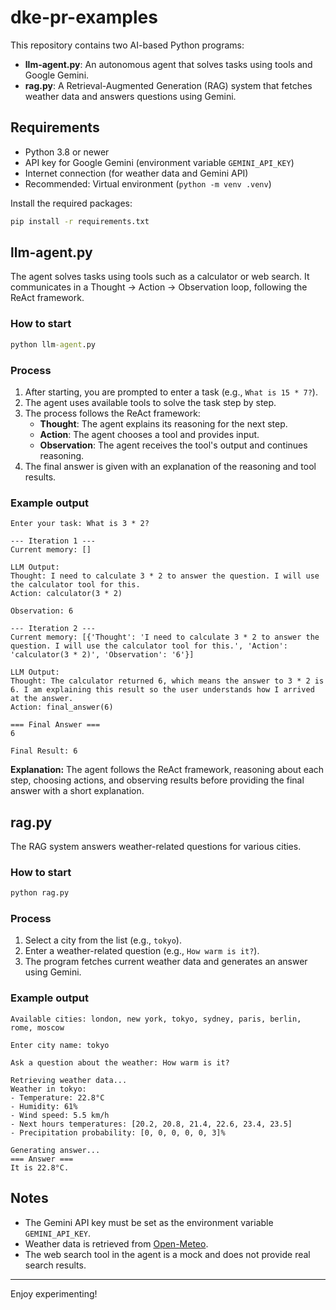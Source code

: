 # dke-pr-examples

This repository contains two AI-based Python programs:
- **llm-agent.py**: An autonomous agent that solves tasks using tools and Google Gemini.
- **rag.py**: A Retrieval-Augmented Generation (RAG) system that fetches weather data and answers questions using Gemini.

## Requirements

- Python 3.8 or newer
- API key for Google Gemini (environment variable `GEMINI_API_KEY`)
- Internet connection (for weather data and Gemini API)
- Recommended: Virtual environment (`python -m venv .venv`)

Install the required packages:
```cmd
pip install -r requirements.txt
```

## llm-agent.py

The agent solves tasks using tools such as a calculator or web search. It communicates in a Thought → Action → Observation loop, following the ReAct framework.

### How to start

```cmd
python llm-agent.py
```

### Process

1. After starting, you are prompted to enter a task (e.g., `What is 15 * 7?`).
2. The agent uses available tools to solve the task step by step.
3. The process follows the ReAct framework:
   - **Thought**: The agent explains its reasoning for the next step.
   - **Action**: The agent chooses a tool and provides input.
   - **Observation**: The agent receives the tool's output and continues reasoning.
4. The final answer is given with an explanation of the reasoning and tool results.

### Example output

```
Enter your task: What is 3 * 2?

--- Iteration 1 ---
Current memory: []

LLM Output:
Thought: I need to calculate 3 * 2 to answer the question. I will use the calculator tool for this.
Action: calculator(3 * 2)

Observation: 6

--- Iteration 2 ---
Current memory: [{'Thought': 'I need to calculate 3 * 2 to answer the question. I will use the calculator tool for this.', 'Action': 'calculator(3 * 2)', 'Observation': '6'}]

LLM Output:
Thought: The calculator returned 6, which means the answer to 3 * 2 is 6. I am explaining this result so the user understands how I arrived at the answer.
Action: final_answer(6)

=== Final Answer ===
6

Final Result: 6
```

**Explanation:**
The agent follows the ReAct framework, reasoning about each step, choosing actions, and observing results before providing the final answer with a short explanation.

## rag.py

The RAG system answers weather-related questions for various cities.

### How to start

```cmd
python rag.py
```

### Process

1. Select a city from the list (e.g., `tokyo`).
2. Enter a weather-related question (e.g., `How warm is it?`).
3. The program fetches current weather data and generates an answer using Gemini.

### Example output

```
Available cities: london, new york, tokyo, sydney, paris, berlin, rome, moscow

Enter city name: tokyo

Ask a question about the weather: How warm is it?

Retrieving weather data...
Weather in tokyo:
- Temperature: 22.8°C
- Humidity: 61%
- Wind speed: 5.5 km/h
- Next hours temperatures: [20.2, 20.8, 21.4, 22.6, 23.4, 23.5]
- Precipitation probability: [0, 0, 0, 0, 0, 3]%

Generating answer...
=== Answer ===
It is 22.8°C.
```

## Notes

- The Gemini API key must be set as the environment variable `GEMINI_API_KEY`.
- Weather data is retrieved from [Open-Meteo](https://open-meteo.com/).
- The web search tool in the agent is a mock and does not provide real search results.

---

Enjoy experimenting!

